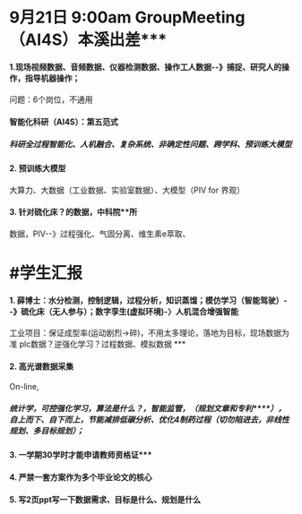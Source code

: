 # 9月21日 9:00am GroupMeeting （AI4S）本溪出差***

#### 1.现场视频数据、音频数据、仪器检测数据、操作工人数据--》捕捉、研究人的操作，指导机器操作；
问题：6个岗位，不通用

#### 智能化科研（AI4S）：第五范式
##### 科研全过程智能化、人机融合、复杂系统、非确定性问题、跨学科、预训练大模型

#### 2. 预训练大模型
大算力、大数据（工业数据、实验室数据）、大模型（PIV for 界观）

#### 3. 针对硫化床？的数据，中科院**所
数据，PIV--》过程强化、气固分离、维生素e萃取、

# #学生汇报
#### 1. 薛博士：水分检测，控制逻辑，过程分析，知识蒸馏；模仿学习（智能驾驶）--》硫化床（无人参与）；数字孪生(虚拟环境)-〉人机混合增强智能
工业项目：保证成型率(运动剧烈->碎)，不用太多理论，落地为目标，现场数据为准 plc数据？逆强化学习？过程数据、模拟数据 ***

#### 2. 高光谱数据采集 
On-line,
##### 统计学，可控强化学习，算法是什么？，智能监管，（规划文章和专利****），自上而下、自下而上，节能减排低碳分析、优化4制药过程（切勿陷进去，非线性规划、多目标规划）；

#### 3. 一学期30学时才能申请教师资格证***
#### 4. 严禁一套方案作为多个毕业论文的核心
#### 5. 写2页ppt写一下数据需求、目标是什么、规划是什么


